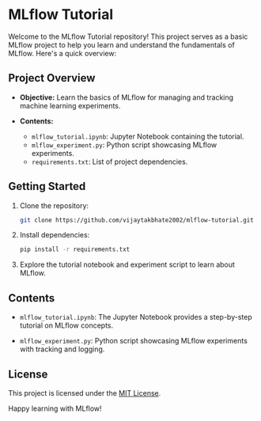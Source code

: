 # MLflow Tutorial

Welcome to the MLflow Tutorial repository! This project serves as a basic MLflow project to help you learn and understand the fundamentals of MLflow. Here's a quick overview:

## Project Overview

- **Objective:** Learn the basics of MLflow for managing and tracking machine learning experiments.

- **Contents:**
  - `mlflow_tutorial.ipynb`: Jupyter Notebook containing the tutorial.
  - `mlflow_experiment.py`: Python script showcasing MLflow experiments.
  - `requirements.txt`: List of project dependencies.

## Getting Started

1. Clone the repository:

   ```bash
   git clone https://github.com/vijaytakbhate2002/mlflow-tutorial.git
   ```

2. Install dependencies:

   ```bash
   pip install -r requirements.txt
   ```

3. Explore the tutorial notebook and experiment script to learn about MLflow.

## Contents

- `mlflow_tutorial.ipynb`: The Jupyter Notebook provides a step-by-step tutorial on MLflow concepts.

- `mlflow_experiment.py`: Python script showcasing MLflow experiments with tracking and logging.

## License

This project is licensed under the [MIT License](LICENSE).

Happy learning with MLflow!
